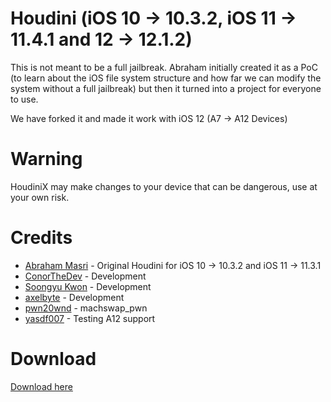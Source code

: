 # Houdini (iOS 10 -> 10.3.2, iOS 11 -> 11.4.1 and 12 -> 12.1.2)
This is not meant to be a full jailbreak. Abraham initially created it as a PoC (to learn about the iOS file system structure and how far we can modify the system without a full jailbreak) but then it turned into a project for everyone to use.

We have forked it and made it work with iOS 12 (A7 -> A12 Devices)

# Warning
HoudiniX may make changes to your device that can be dangerous, use at your own risk.

# Credits
- [Abraham Masri](https://twitter.com/cheesecakeufo) - Original Houdini for iOS 10 -> 10.3.2 and iOS 11 -> 11.3.1
- [ConorTheDev](https://twitter.com/ConorTheDev) - Development
- [Soongyu Kwon](https://twitter.com/iospeterdev) - Development
- [axelbyte](https://twitter.com/axelbyte) - Development
- [pwn20wnd](https://twitter.com/pwn20wnd) - machswap_pwn
- [yasdf007](https://twitter.com/yasdf007) - Testing A12 support

# Download
[Download here](https://houdinix.conorthedev.com)
